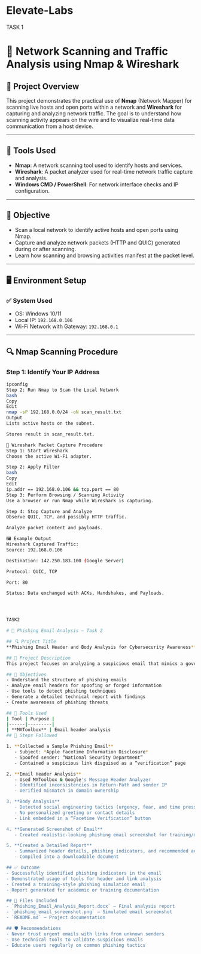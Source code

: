 # Elevate-Labs
TASK 1


# 🔐 Network Scanning and Traffic Analysis using Nmap & Wireshark

## 📌 Project Overview

This project demonstrates the practical use of **Nmap** (Network Mapper) for scanning live hosts and open ports within a network and **Wireshark** for capturing and analyzing network traffic. The goal is to understand how scanning activity appears on the wire and to visualize real-time data communication from a host device.

---

## 📁 Tools Used

- **Nmap**: A network scanning tool used to identify hosts and services.
- **Wireshark**: A packet analyzer used for real-time network traffic capture and analysis.
- **Windows CMD / PowerShell**: For network interface checks and IP configuration.

---

## 🧪 Objective

- Scan a local network to identify active hosts and open ports using Nmap.
- Capture and analyze network packets (HTTP and QUIC) generated during or after scanning.
- Learn how scanning and browsing activities manifest at the packet level.

---

## 🖥️ Environment Setup

### ✅ System Used
- OS: Windows 10/11
- Local IP: `192.168.0.106`
- Wi-Fi Network with Gateway: `192.168.0.1`

---

## 🔍 Nmap Scanning Procedure

### Step 1: Identify Your IP Address
```bash
ipconfig
Step 2: Run Nmap to Scan the Local Network
bash
Copy
Edit
nmap -sP 192.168.0.0/24 -oN scan_result.txt
Output
Lists active hosts on the subnet.

Stores result in scan_result.txt.

🧪 Wireshark Packet Capture Procedure
Step 1: Start Wireshark
Choose the active Wi-Fi adapter.

Step 2: Apply Filter
bash
Copy
Edit
ip.addr == 192.168.0.106 && tcp.port == 80
Step 3: Perform Browsing / Scanning Activity
Use a browser or run Nmap while Wireshark is capturing.

Step 4: Stop Capture and Analyze
Observe QUIC, TCP, and possibly HTTP traffic.

Analyze packet content and payloads.

🖼️ Example Output
Wireshark Captured Traffic:
Source: 192.168.0.106

Destination: 142.250.183.100 (Google Server)

Protocol: QUIC, TCP

Port: 80

Status: Data exchanged with ACKs, Handshakes, and Payloads.




TASK2

# 📧 Phishing Email Analysis – Task 2

## 🔍 Project Title
**Phishing Email Header and Body Analysis for Cybersecurity Awareness**

## 📄 Project Description
This project focuses on analyzing a suspicious email that mimics a government notification regarding a FaceTime vulnerability. The goal is to demonstrate how to identify phishing indicators using both manual inspection and security tools.

## 🎯 Objectives
- Understand the structure of phishing emails
- Analyze email headers for spoofing or forged information
- Use tools to detect phishing techniques
- Generate a detailed technical report with findings
- Create awareness of phishing threats

## 🧰 Tools Used
| Tool | Purpose |
|------|---------|
| **MXToolbox** | Email header analysis
## 🧪 Steps Followed

1. **Collected a Sample Phishing Email**  
   - Subject: *Apple Facetime Information Disclosure*
   - Spoofed sender: “National Security Department”  
   - Contained a suspicious link disguised as a “verification” page

2. **Email Header Analysis**  
   - Used MXToolbox & Google's Message Header Analyzer  
   - Identified inconsistencies in Return-Path and sender IP  
   - Verified mismatch in domain ownership

3. **Body Analysis**  
   - Detected social engineering tactics (urgency, fear, and time pressure)  
   - No personalized greeting or contact details  
   - Link embedded in a “Facetime Verification” button

4. **Generated Screenshot of Email**  
   - Created realistic-looking phishing email screenshot for training/demo purposes

5. **Created a Detailed Report**  
   - Summarized header details, phishing indicators, and recommended actions  
   - Compiled into a downloadable document

## ✅ Outcome
- Successfully identified phishing indicators in the email
- Demonstrated usage of tools for header and link analysis
- Created a training-style phishing simulation email
- Report generated for academic or training documentation

## 📁 Files Included
- `Phishing_Email_Analysis_Report.docx` – Final analysis report
- `phishing_email_screenshot.png` – Simulated email screenshot
- `README.md` – Project documentation

## 🛡️ Recommendations
- Never trust urgent emails with links from unknown senders
- Use technical tools to validate suspicious emails
- Educate users regularly on common phishing tactics
